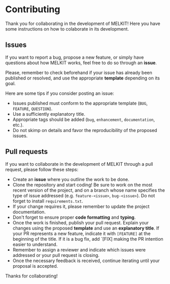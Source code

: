 # Contributing

Thank you for collaborating in the development of MELKIT! Here you have some instructions on how to colaborate in its development.

## Issues

If you want to report a bug, propose a new feature, or simply have questions about how MELKIT works, feel free to do so through an **issue**.

Please, remember to check beforehand if your issue has already been published or resolved, and use the appropriate **template** depending on its goal.

Here are some tips if you consider posting an issue:

* Issues published must conform to the appropriate template (`BUG`, `FEATURE`, `QUESTION`).
* Use a sufficiently explanatory title.
* Appropriate tags should be added (`bug`, `enhancement`, `documentation`, etc.).
* Do not skimp on details and favor the reproducibility of the proposed issues.

## Pull requests

If you want to collaborate in the development of MELKIT through a pull request, please follow these steps:

* Create an **issue** where you outline the work to be done.
* Clone the repository and start coding! Be sure to work on the most recent version of the project, and on a branch whose name specifies the type of issue addressed (e.g. `feature-<issue>`, `bug-<issue>`). Do not forget to install `requirements.txt`.
* If your change requires it, please remember to update the project documentation.
* Don't forget to ensure proper **code formatting** and **typing**.
* Once the work is finished, publish your pull request. Explain your changes using the proposed **template** and use an **explanatory title**. If your PR represents a new feature, indicate it with `[FEATURE]` at the beginning of the title. If it is a bug fix, add `[FIX] making the PR intention easier to understand.
* Remember to assign a reviewer and indicate which issues were addressed or your pull request is closing.
* Once the necessary feedback is received, continue iterating until your proposal is accepted.

Thanks for collaborating!
